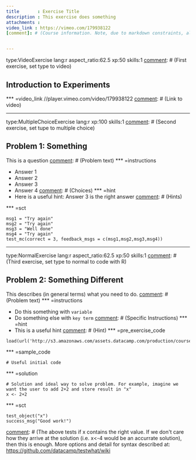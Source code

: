 ```yaml
---
title       : Exercise Title
description : This exercise does something
attachments :
video_link : https://vimeo.com/179938122
[comment]: # (Course information. Note, due to markdown constraints, all comments below code they refer to) 


--- 
```

type:VideoExercise lang:r aspect_ratio:62.5 xp:50 skills:1
[comment]: # (First exercise, set type to video)
## Introduction to Experiments
[comment]: # (Title) 
*** =video_link
//player.vimeo.com/video/179938122
[comment]: # (Link to video) 


--- 
type:MultipleChoiceExercise lang:r xp:100 skills:1
[comment]: # (Second exercise, set tupe to multiple choice) 
## Problem 1: Something
[comment]: # (Title) 
This is a question
[comment]: # (Problem text) 
*** =instructions
- Answer 1
- Answer 2
- Answer 3
- Answer 4
[comment]: # (Choices) 
*** =hint
- Here is a useful hint: Answer 3 is the right answer
[comment]: # (Hints) 

*** =sct
```{r}
msg1 = "Try again"
msg2 = "Try again"
msg3 = "Well done"
msg4 = "Try again"
test_mc(correct = 3, feedback_msgs = c(msg1,msg2,msg3,msg4))
```
[comment]: # (Feedback dependent on answer. test_mc identifies which is correct )   


--- 
type:NormalExercise lang:r aspect_ratio:62.5 xp:50 skills:1
[comment]: # (Third exercise, set type to normal to code with R) 
## Problem 2: Something Different
[comment]: # (Title) 
This describes (in general terms) what you need to do.
[comment]: # (Problem text)
*** =instructions
- Do this something with `variable`
- Do  something else with `key term` 
[comment]: # (Specific Instructions)
*** =hint
- This is a useful hint
[comment]: # (Hint)
*** =pre_exercise_code
```{r}
load(url('http://s3.amazonaws.com/assets.datacamp.com/production/course_1566/datasets/OHIEexperimental.Rda'))
```
[comment]: # (Data for exercise)
*** =sample_code
```{r}
# Useful initial code
```
[comment]: # (Initial code written in R workspace)
*** =solution
```{r}
# Solution and ideal way to solve problem. For example, imagine we want the user to add 2+2 and store result in "x"
x <- 2+2
```
[comment]: # (Ideal way to solve problem)
*** =sct
```{r}
test_object("x")
success_msg("Good work!")
```
[comment]: # (Check to determine if student was correct)
[comment]: # (The above tests if x contains the right value. If we don't care how they arrive at the solution (i.e. x<-4 would be an accurrate solution), then this is enough. More options and detail for syntax described at: https://github.com/datacamp/testwhat/wiki
